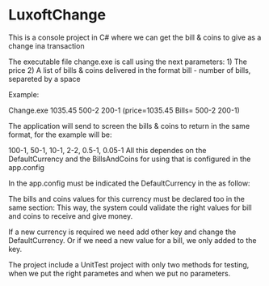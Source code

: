 # LuxoftChange

This is a console project in C# where we can get the bill & coins to give as a change ina transaction

The executable file change.exe is call using the next parameters: 1) The price 2) A list of bills & coins delivered in the format bill - number of bills, separeted by a space

Example:

Change.exe 1035.45 500-2 200-1 (price=1035.45 Bills= 500-2 200-1)

The application will send to screen the bills & coins to return in the same format, for the example will be:

100-1, 50-1, 10-1, 2-2, 0.5-1, 0.05-1
All this dependes on the DefaultCurrency and the BillsAndCoins for using that is configured in the app.config

In the app.config must be indicated the DefaultCurrency in the as follow:

<add key="DefaultCurrency" value="MXN"/>
The bills and coins values for this currency must be declared too in the same section:

<add key="MXN" value="500,200,100,50,20,10,2,1,0.50,0.20,0.10,0.05"/>
This way, the system could validate the right values for bill and coins to receive and give money.

If a new currency is required we need add other key and change the DefaultCurrency. Or if we need a new value for a bill, we only added to the key.

The project include a UnitTest project with only two methods for testing, when we put the right parametes and when we put no parameters.

	
